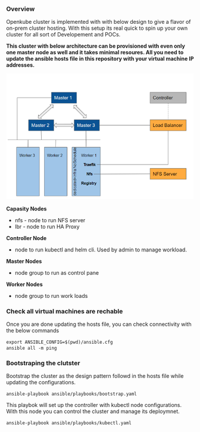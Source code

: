 ### Overview

Openkube cluster is implemented with with below design to give a flavor of on-prem cluster hosting. With this setup its real quick to spin up your own cluster for all sort of Developement and POCs.

**This cluster with below architecture can be provisioned with even only one master node as well and it takes minimal resoures. All you need to update the ansible hosts file in this repository with  your virtual machine IP addresses.** 


<img src="https://github.com/openkubeio/openkube-cluster/raw/master/docs/architecture.PNG" width="600">


**Capasity Nodes**
- nfs - node to run NFS server
- lbr - node to run HA Proxy

**Controller Node**
- node to run kubectl and helm cli. Used by admin to manage workload.

**Master Nodes**
- node group to run as control pane

**Worker Nodes**
- node group to run work loads 
    

    
### Check all virtual machines are rechable	
Once you are done updating the hosts file, you can check connectivity with the below commands
```
export ANSIBLE_CONFIG=$(pwd)/ansible.cfg
ansible all -m ping 
```

### Bootstraping the clutster 

Bootstrap the cluster as the design pattern followd in the hosts file while updating the configurations.
```
ansible-playbook ansible/playbooks/bootstrap.yaml
```

This playbok will set up the controller with kubectl node configurations. 
With this node you can control the cluster and manage its deploymnet.
```
ansible-playbook ansible/playbooks/kubectl.yaml
```
